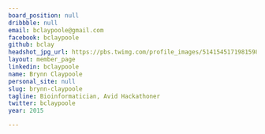 ```yaml
---
board_position: null
dribbble: null
email: bclaypoole@gmail.com
facebook: bclaypoole
github: bclay
headshot_jpg_url: https://pbs.twimg.com/profile_images/514154517198159872/vG3iBE1d.jpeg
layout: member_page
linkedin: bclaypoole
name: Brynn Claypoole
personal_site: null
slug: brynn-claypoole
tagline: Bioinformatician, Avid Hackathoner
twitter: bclaypoole
year: 2015

---
```

